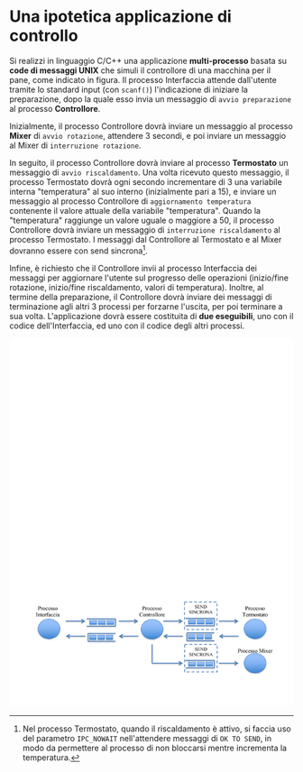 Una ipotetica applicazione di controllo
=======================================

Si realizzi in linguaggio C/C++ una applicazione **multi-processo**
basata su **code di messaggi UNIX** che simuli il controllore di una
macchina per il pane, come indicato in figura. Il processo Interfaccia
attende dall'utente tramite lo standard input (con `scanf()`)
l'indicazione di iniziare la preparazione, dopo la quale esso invia un
messaggio di `avvio preparazione` al processo **Controllore**.

Inizialmente, il processo Controllore dovrà inviare un messaggio al
processo **Mixer** di `avvio rotazione`, attendere 3 secondi, e poi
inviare un messaggio al Mixer di `interruzione rotazione`.

In seguito, il processo Controllore dovrà inviare al processo
**Termostato** un messaggio di `avvio riscaldamento`. Una volta ricevuto
questo messaggio, il processo Termostato dovrà ogni secondo incrementare
di 3 una variabile interna "temperatura" al suo interno (inizialmente
pari a 15), e inviare un messaggio al processo Controllore di
`aggiornamento temperatura` contenente il valore attuale della variabile
"temperatura". Quando la "temperatura" raggiunge un valore uguale o
maggiore a 50, il processo Controllore dovrà inviare un messaggio di
`interruzione riscaldamento` al processo Termostato. I messaggi dal
Controllore al Termostato e al Mixer dovranno essere con send
sincrona[^1].

Infine, è richiesto che il Controllore invii al processo Interfaccia dei
messaggi per aggiornare l'utente sul progresso delle operazioni
(inizio/fine rotazione, inizio/fine riscaldamento, valori di
temperatura). Inoltre, al termine della preparazione, il Controllore
dovrà inviare dei messaggi di terminazione agli altri 3 processi per
forzarne l'uscita, per poi terminare a sua volta. L'applicazione dovrà
essere costituita di **due eseguibili**, uno con il codice
dell'Interfaccia, ed uno con il codice degli altri processi.

![image](/images/ambiente_locale/code_messaggi/una_ipotetica_applicazione_di_controllo.png)

[^1]: Nel processo Termostato, quando il riscaldamento è attivo, si
    faccia uso del parametro `IPC_NOWAIT` nell'attendere messaggi di
    `OK TO SEND`, in modo da permettere al processo di non bloccarsi
    mentre incrementa la temperatura.
